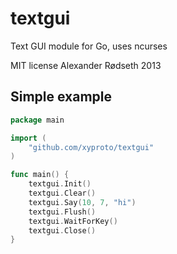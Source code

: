 textgui
=======

Text GUI module for Go, uses ncurses

MIT license
Alexander Rødseth 2013

Simple example
--------------

```go
package main

import (
	"github.com/xyproto/textgui"
)

func main() {
	textgui.Init()
	textgui.Clear()
	textgui.Say(10, 7, "hi")
	textgui.Flush()
	textgui.WaitForKey()
	textgui.Close()
}
```
